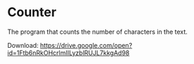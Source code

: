 # Counter
The program that counts the number of characters in the text.

Download: https://drive.google.com/open?id=1Ftb6nRkOHcrlmIILyzblRUJL7kkgAd98
